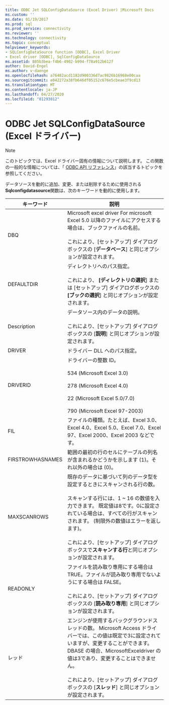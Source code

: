 ```yaml
---
title: ODBC Jet SQLConfigDataSource (Excel Driver) |Microsoft Docs
ms.custom: ''
ms.date: 01/19/2017
ms.prod: sql
ms.prod_service: connectivity
ms.reviewer: ''
ms.technology: connectivity
ms.topic: conceptual
helpviewer_keywords:
- SQLConfigDataSource function [ODBC], Excel Driver
- Excel driver [ODBC], SqlConfigDataSource
ms.assetid: 885b3bea-f4b6-4902-b994-f78a912b612f
author: David-Engel
ms.author: v-daenge
ms.openlocfilehash: a76482acd1182d900336d7ac9826b16968e00caa
ms.sourcegitcommit: e042272a38fb646df05152c676e5cbeae3f9cd13
ms.translationtype: MT
ms.contentlocale: ja-JP
ms.lasthandoff: 04/27/2020
ms.locfileid: "81293012"
---
```

# <a name="odbc-jet-sqlconfigdatasource-excel-driver"></a>ODBC Jet SQLConfigDataSource (Excel ドライバー)
> [!NOTE]  
>  このトピックでは、Excel ドライバー固有の情報について説明します。 この関数の一般的な情報については、「 [ODBC API リファレンス](../../odbc/reference/syntax/odbc-api-reference.md)」の該当するトピックを参照してください。  
  
 データソースを動的に追加、変更、または削除するために使用される**Sqlconfigdatasource**関数は、次のキーワードを動的に使用します。  
  
|キーワード|説明|  
|-------------|-----------------|  
|DBQ|Microsoft excel driver For microsoft Excel 5.0 以降のファイルにアクセスする場合は、ブックファイルの名前。<br /><br /> これにより、[セットアップ] ダイアログボックスの [**データベース**] と同じオプションが設定されます。|  
|DEFAULTDIR|ディレクトリへのパス指定。<br /><br /> これにより、 **[ディレクトリの選択**] または [セットアップ] ダイアログボックスの **[ブックの選択**] と同じオプションが設定されます。|  
|Description|データソース内のデータの説明。<br /><br /> これにより、[セットアップ] ダイアログボックスの [**説明**] と同じオプションが設定されます。|  
|DRIVER|ドライバー DLL へのパス指定。|  
|DRIVERID|ドライバーの整数 ID。<br /><br /> 534 (Microsoft Excel 3.0)<br /><br /> 278 (Microsoft Excel 4.0)<br /><br /> 22 (Microsoft Excel 5.0/7.0)<br /><br /> 790 (Microsoft Excel 97-2003)|  
|FIL|ファイルの種類。たとえば、Excel 3.0、Excel 4.0、Excel 5.0、Excel 7.0、Excel 97、Excel 2000、Excel 2003 などです。|  
|FIRSTROWHASNAMES|範囲の最初の行のセルにテーブルの列名が含まれるかどうかを示します (1)。それ以外の場合は (0)。|  
|MAXSCANROWS|既存のデータに基づいて列のデータ型を設定するときにスキャンされる行の数。<br /><br /> スキャンする行には、1 ~ 16 の数値を入力できます。 既定値は8です。0に設定されている場合は、すべての行がスキャンされます。 (制限外の数値はエラーを返します)。<br /><br /> これにより、[セットアップ] ダイアログボックスで**スキャンする行**と同じオプションが設定されます。|  
|READONLY|ファイルを読み取り専用にする場合は TRUE。ファイルが読み取り専用でないようにする場合は FALSE。<br /><br /> これにより、[セットアップ] ダイアログボックスの [**読み取り専用**] と同じオプションが設定されます。|  
|レッド|エンジンが使用するバックグラウンドスレッドの数。 Microsoft Access ドライバーでは、この値は既定で3に設定されていますが、変更することができます。 DBASE の場合、MicrosoftExceldriver の値は3であり、変更することはできません。<br /><br /> これにより、[セットアップ] ダイアログボックスの [**スレッド**] と同じオプションが設定されます。|
